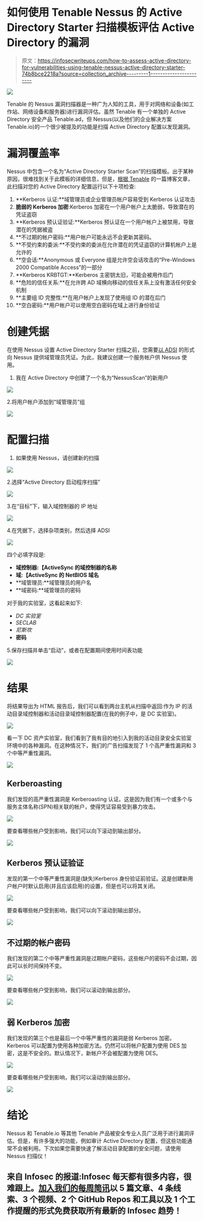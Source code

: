 # 如何使用 Tenable Nessus 的 Active Directory Starter 扫描模板评估 Active Directory 的漏洞

> 原文：<https://infosecwriteups.com/how-to-assess-active-directory-for-vulnerabilities-using-tenable-nessus-active-directory-starter-74b8bce2218a?source=collection_archive---------1----------------------->

![](img/11e7856b23eee146e02bf09c66760cea.png)

Tenable 的 Nessus 漏洞扫描器是一种广为人知的工具，用于对网络和设备(如工作站、网络设备和服务器)进行漏洞评估。虽然 Tenable 有一个单独的 Active Directory 安全产品 Tenable.ad，但 Nessus(以及他们的企业解决方案 Tenable.io)的一个很少被提及的功能是扫描 Active Directory 配置以发现漏洞。

# 漏洞覆盖率

Nessus 中包含一个名为“Active Directory Starter Scan”的扫描模板。出于某种原因，很难找到关于此模板的详细信息，但是，[根据 Tenable](https://www.tenable.com/blog/new-in-nessus-find-and-fix-these-10-active-directory-misconfigurations) 的一篇博客文章，此扫描对您的 Active Directory 配置运行以下十项检查:

1.  **Kerberos 认证:**域管理员或企业管理员帐户容易受到 Kerberos 认证攻击
2.  **脆弱的 Kerberos 加密**:Kerberos 加密在一个用户帐户上太脆弱，导致潜在的凭证盗窃
3.  **Kerberos 预认证验证:**Kerberos 预认证在一个用户帐户上被禁用，导致潜在的凭据被盗
4.  **不过期的帐户密码:**用户帐户可能永远不会更新其密码。
5.  **不受约束的委派:**不受约束的委派在允许潜在的凭证盗窃的计算机帐户上是允许的
6.  **空会话:**Anonymous 或 Everyone 组是允许空会话攻击的“Pre-Windows 2000 Compatible Access”的一部分
7.  **Kerberos KRBTGT:**Kerberos 主密钥太旧，可能会被用作后门
8.  **危险的信任关系:**在允许跨 AD 域横向移动的信任关系上没有激活任何安全机制
9.  **主要组 ID 完整性:**在用户帐户上发现了使用组 ID 的潜在后门
10.  **空白密码:**用户帐户可以使用空白密码在域上进行身份验证

# 创建凭据

在使用 Nessus 设置 Active Directory Starter 扫描之前，您需要[以 ADSI](https://docs.tenable.com/nessus/Content/Miscellaneous.htm) 的形式向 Nessus 提供域管理员凭证。为此，我建议创建一个服务帐户供 Nessus 使用。

1.  我在 Active Directory 中创建了一个名为“NessusScan”的新用户

![](img/749a496c219a2221c15024357193d82f.png)

2.将用户帐户添加到“域管理员”组

![](img/15be6390fd5ccd6768e3dac68f3b7414.png)

# 配置扫描

1.  如果使用 Nessus，请创建新的扫描

![](img/f5598280330d7b6f3c86efe58efd1b88.png)

2.选择“Active Directory 启动程序扫描”

![](img/928e446d91c1d76f2cbdfe24ddce86d1.png)

3.在“目标”下，输入域控制器的 IP 地址

![](img/7b4c97334f0ae43aa567fd269aa09ae8.png)

4.在凭据下，选择杂项类别，然后选择 ADSI

![](img/0f0cbc09562b07b74f374a7344b894d1.png)

四个必填字段是:

*   **域控制器:【ActiveSync 的域控制器的名称**
*   **域:【ActiveSync 的 NetBIOS 域名**
*   **域管理员:**域管理员的用户名
*   **域密码:**域管理员的密码

对于我的实验室，这看起来如下:

*   *DC 实验室*
*   *SECLAB*
*   *尼斯坎*
*   **密码**

5.保存扫描并单击“启动”，或者在配置期间使用时间表功能

![](img/157a098f52ff920be792e247ed7f31ab.png)

# 结果

将结果导出为 HTML 报告后，我们可以看到两台主机从扫描中返回:作为 IP 的活动目录域控制器和活动目录域控制器配置(在我的例子中，是 DC 实验室)。

![](img/2cbef86c6e85c8ff5976fea9093b7298.png)

看一下 DC 资产实验室，我们看到了我有目的地引入到我的活动目录安全实验室环境中的各种漏洞。在这种情况下，我们的广告扫描发现了 1 个高严重性漏洞和 3 个中等严重性漏洞。

![](img/d867cae7c0f720fe2f565e0269d78f68.png)

## Kerberoasting

我们发现的高严重性漏洞是 Kerberoasting 认证。这是因为我们有一个或多个与服务主体名称(SPN)相关联的帐户，使得凭证容易受到暴力攻击。

![](img/fca1c73a9f0deb1ea46d0f0517f474c7.png)

要查看哪些帐户受到影响，我们可以向下滚动到输出部分。

![](img/500634384d65af87671eb2b7d2a12f6c.png)

## Kerberos 预认证验证

发现的第一个中等严重性漏洞是(缺失)Kerberos 身份验证前验证。这是创建新用户帐户时默认启用(并且应该启用)的设置，但是也可以将其关闭。

![](img/cc8103f18c041a6169a69617abb38823.png)

要查看哪些帐户受到影响，我们可以向下滚动到输出部分。

![](img/7c38267d04211c315f0c0deea1a1695f.png)

## 不过期的帐户密码

我们发现的第二个中等严重性漏洞是过期帐户密码，这些帐户的密码不会过期，因此可以长时间保持不变。

![](img/910669e38bceadb3843914c2c596c24e.png)

要查看哪些帐户受到影响，我们可以滚动到输出部分。

![](img/91a4d0aafd96c53e2ac83982dd991e8a.png)

## 弱 Kerberos 加密

我们发现的第三个也是最后一个中等严重性的漏洞是弱 Kerberos 加密。Kerberos 可以配置为使用各种加密方法。仍然可以将帐户配置为使用 DES 加密，这是不安全的。默认情况下，新帐户不会被配置为使用 DES。

![](img/a1e6218cf7c3b56e7e3f877f43b6d046.png)

要查看哪些帐户受到影响，我们可以滚动到输出部分。

![](img/12a94e3797d41d5831b52e2aff398f81.png)

# 结论

Nessus 和 Tenable.io 等其他 Tenable 产品被安全专业人员广泛用于进行漏洞评估。但是，有许多强大的功能，例如审计 Active Directory 配置，但这些功能通常不会被利用。下次如果您需要快速了解活动目录配置的安全问题，请使用 Nessus 扫描仪！

## 来自 Infosec 的报道:Infosec 每天都有很多内容，很难跟上。[加入我们的每周简讯](https://weekly.infosecwriteups.com/)以 5 篇文章、4 条线索、3 个视频、2 个 GitHub Repos 和工具以及 1 个工作提醒的形式免费获取所有最新的 Infosec 趋势！